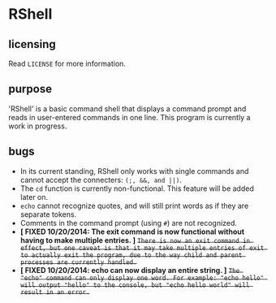 RShell
======
licensing
---------
Read `LICENSE` for more information.

purpose
-------
'RShell' is a basic command shell that displays a command prompt and reads in user-entered commands
in one line.
This program is currently a work in progress.

bugs
----
* In its current standing, RShell only works with single commands and cannot accept the connecters:
`(;, &&, and ||)`.
* The `cd` function is currently non-functional. This feature will be added later on.
* `echo` cannot recognize quotes, and will still print words as if they are separate tokens.
* Comments in the command prompt (using `#`) are not recognized.
* **[ FIXED 10/20/2014: The exit command is now functional without having to make multiple entries. ]** ~~`There is now an exit command in effect, but one caveat is that it may take multiple entries of exit to actually exit the program, due to the way child and parent processes are currently handled.`~~
* **[ FIXED 10/20/2014: echo can now display an entire string. ]** ~~`The "echo" command can only display one word. For example: "echo hello" will output "hello" to the console, but "echo hello world" will result in an error.`~~
